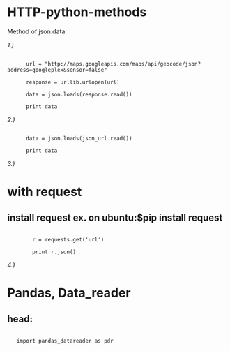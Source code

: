 # HTTP-python-methods
Method of json.data 

*1.)*

   
```import urllib, json

      url = "http://maps.googleapis.com/maps/api/geocode/json?address=googleplex&sensor=false"

      response = urllib.urlopen(url)

      data = json.loads(response.read())

      print data 
```

*2.)*

    
```json_url = urlopen(url)

      data = json.loads(json_url.read())

      print data   
```
*3.)*

# with request
## install request ex. on ubuntu:$pip install request
```import requests

        r = requests.get('url')

        print r.json()    
```
*4.)* 

# Pandas, Data_reader
## head:

 ```import pandas as pd
 
    import pandas_datareader as pdr
    
 ```

